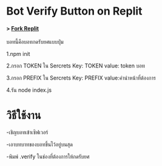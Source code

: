 # Bot Verify Button on Replit



#### >  [Fork Replit ](https://replit.com/@tawan10271/BotVeriflyButton?v=1)





บอทนี้คือบอทกดรับยศแบบปุ่ม

 1.npm init

 2.กรอก TOKEN ใน Sercrets  Key: TOKEN value: token บอท

 3.กรอก PREFIX ใน Sercrets  Key: PREFIX value:คำนำหน้าที่ต้องการ

 4.รัน node index.js

# วิธีใช้งาน

-เชิญบอทเข้าเซิฟเวอร์

-เอาบทบาทของบอทขึ้นไว้อยู่บนสุด

-พิมพ์ .verify ในช่องที่ต้องการให้กดรับยศ
